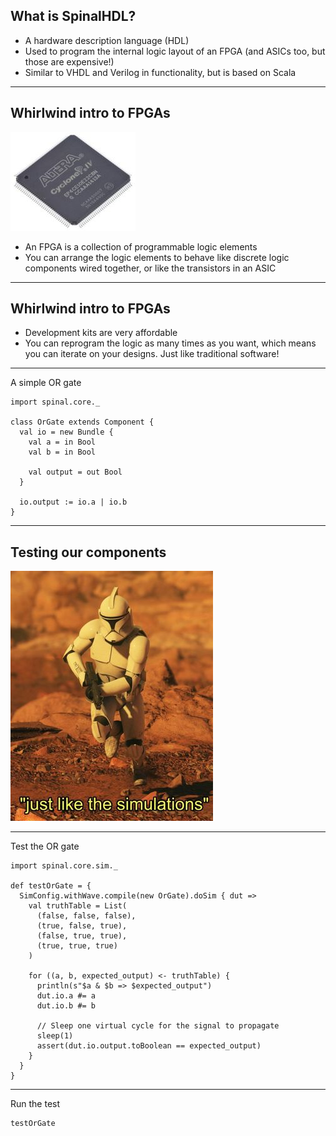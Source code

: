 ## What is SpinalHDL?

- A hardware description language (HDL)
- Used to program the internal logic layout of an FPGA (and ASICs too, but those are expensive!)
- Similar to VHDL and Verilog in functionality, but is based on Scala

---

## Whirlwind intro to FPGAs

<img class="plain" src="figures/fpga.jpg" />

- An FPGA is a collection of programmable logic elements
- You can arrange the logic elements to behave like discrete logic components
  wired together, or like the transistors in an ASIC

---

## Whirlwind intro to FPGAs

- Development kits are very affordable
- You can reprogram the logic as many times as you want, which means you can
  iterate on your designs. Just like traditional software!

---

A simple OR gate

```tut:silent
import spinal.core._

class OrGate extends Component {
  val io = new Bundle {
    val a = in Bool
    val b = in Bool

    val output = out Bool
  }

  io.output := io.a | io.b
}
```
---

## Testing our components

<img class="plain" src="figures/just_like_the_simulations.jpg" />

---

Test the OR gate

```tut:silent
import spinal.core.sim._

def testOrGate = {
  SimConfig.withWave.compile(new OrGate).doSim { dut =>
    val truthTable = List(
      (false, false, false),
      (true, false, true),
      (false, true, true),
      (true, true, true)
    )

    for ((a, b, expected_output) <- truthTable) {
      println(s"$a & $b => $expected_output")
      dut.io.a #= a
      dut.io.b #= b

      // Sleep one virtual cycle for the signal to propagate
      sleep(1)
      assert(dut.io.output.toBoolean == expected_output)
    }
  }
}
```

---

Run the test

```tut
testOrGate
```
